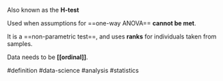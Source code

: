 Also known as the **H-test**

Used when assumptions for ==one-way ANOVA== **cannot be met**.

It is a ==non-parametric test==, and uses **ranks** for individuals taken from samples.

Data needs to be **[[ordinal]]**.



#definition #data-science #analysis #statistics 
